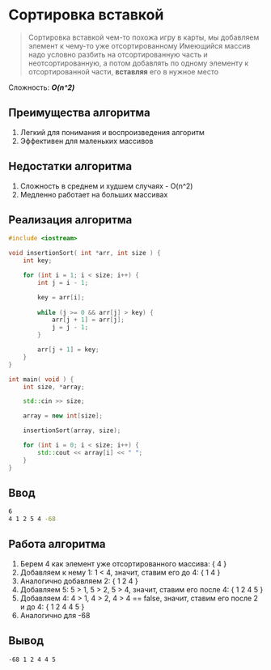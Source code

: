 # Сортировка вставкой

> Сортировка вставкой чем-то похожа игру в карты, мы добавляем элемент к чему-то уже отсортированному
> Имеющийся массив надо условно разбить на отсортированную часть и неотсортированную, а потом добавлять по одному элементу к отсортированной части, **вставляя** его в нужное место

Сложность: ***O(n^2)***

## Преимущества алгоритма
1. Легкий для понимания и воспроизведения алгоритм
2. Эффективен для маленьких массивов

## Недостатки алгоритма
1. Сложность в среднем и худшем случаях - O(n^2)
2. Медленно работает на больших массивах

## Реализация алгоритма

```cpp
#include <iostream>

void insertionSort( int *arr, int size ) {
    int key;

    for (int i = 1; i < size; i++) {
        int j = i - 1;

        key = arr[i];
 
        while (j >= 0 && arr[j] > key) {
            arr[j + 1] = arr[j];
            j = j - 1;
        }

        arr[j + 1] = key;
    }
}

int main( void ) {
    int size, *array;

    std::cin >> size;

    array = new int[size];

    insertionSort(array, size);

    for (int i = 0; i < size; i++) {
        std::cout << array[i] << " ";
    }
}
```

## Ввод

```bash
6
4 1 2 5 4 -68
```

## Работа алгоритма
1. Берем 4 как элемент уже отсортированного массива: { 4 }
2. Добавляем к нему 1: 1 < 4, значит, ставим его до 4: { 1 4 }
3. Аналогично добавляем 2: { 1 2 4 }
4. Добавляем 5: 5 > 1, 5 > 2, 5 > 4, значит, ставим его после 4: { 1 2 4 5 }
5. Добавляем 4: 4 > 1, 4 > 2, 4 > 4 == false, значит, ставим его после 2 и до 4: { 1 2 4 4 5 }
6. Аналогично для -68

## Вывод

```bash
-68 1 2 4 4 5
```